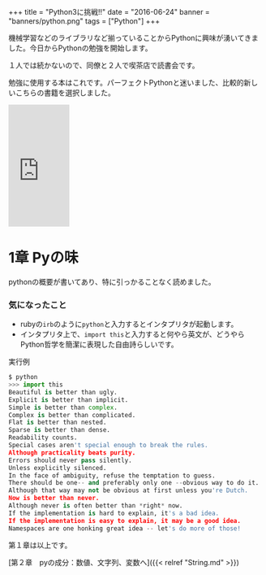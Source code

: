 +++
title = "Python3に挑戦!!"
date = "2016-06-24"
banner = "banners/python.png"
tags = ["Python"]
+++

機械学習などのライブラリなど揃っていることからPythonに興味が湧いてきました。今日からPythonの勉強を開始します。

１人では続かないので、同僚と２人で喫茶店で読書会です。

<!--more-->

勉強に使用する本はこれです。パーフェクトPythonと迷いました、比較的新しいこちらの書籍を選択しました。

<iframe src="http://rcm-fe.amazon-adsystem.com/e/cm?lt1=_blank&bc1=000000&IS2=1&nou=1&bg1=FFFFFF&fc1=000000&lc1=0000FF&t=bmsirato-22&o=9&p=8&l=as1&m=amazon&f=ifr&ref=qf_sp_asin_til&asins=4873117380" style="width:120px;height:240px;" scrolling="no" marginwidth="0" marginheight="0" frameborder="0"></iframe>

# 1章 Pyの味

pythonの概要が書いてあり、特に引っかることなく読めました。

### 気になったこと
- rubyの`irb`のように`python`と入力するとインタプリタが起動します。
- インタプリタ上で、`import this`と入力すると何やら英文が、どうやらPython哲学を簡潔に表現した自由詩らしいです。

実行例
```python
$ python
>>> import this
Beautiful is better than ugly.
Explicit is better than implicit.
Simple is better than complex.
Complex is better than complicated.
Flat is better than nested.
Sparse is better than dense.
Readability counts.
Special cases aren't special enough to break the rules.
Although practicality beats purity.
Errors should never pass silently.
Unless explicitly silenced.
In the face of ambiguity, refuse the temptation to guess.
There should be one-- and preferably only one --obvious way to do it.
Although that way may not be obvious at first unless you're Dutch.
Now is better than never.
Although never is often better than *right* now.
If the implementation is hard to explain, it's a bad idea.
If the implementation is easy to explain, it may be a good idea.
Namespaces are one honking great idea -- let's do more of those!
```

  第１章は以上です。

[第２章　pyの成分：数値、文字列、変数へ]({{< relref "String.md" >}})

